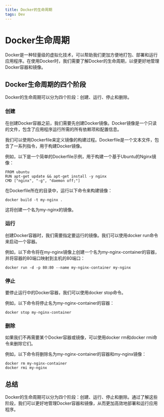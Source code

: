 ```yaml
---
title: Docker的生命周期
tags: Dev
---
```


# Docker生命周期

Docker是一种轻量级的虚拟化技术，可以帮助我们更加方便地打包、部署和运行应用程序。在使用Docker时，我们需要了解Docker的生命周期，以便更好地管理Docker容器和镜像。<!--more-->

## Docker生命周期的四个阶段

Docker的生命周期可以分为四个阶段：创建、运行、停止和删除。

### 创建

在创建Docker容器之前，我们需要先创建Docker镜像。Docker镜像是一个只读的文件，包含了应用程序运行所需的所有依赖项和配置信息。

我们可以使用Dockerfile来定义镜像的构建过程。Dockerfile是一个文本文件，包含了一系列指令，用于构建Docker镜像。

例如，以下是一个简单的Dockerfile示例，用于构建一个基于Ubuntu的Nginx镜像：

```
FROM ubuntu
RUN apt-get update && apt-get install -y nginx
CMD ["nginx", "-g", "daemon off;"]
```

在Dockerfile所在的目录中，运行以下命令来构建镜像：

```
docker build -t my-nginx .
```

这将创建一个名为my-nginx的镜像。

### 运行

创建Docker容器时，我们需要指定要运行的镜像。我们可以使用docker run命令来启动一个容器。

例如，以下命令将在my-nginx镜像上创建一个名为my-nginx-container的容器，并将容器的80端口映射到主机的80端口：

```
docker run -d -p 80:80 --name my-nginx-container my-nginx
```

### 停止

要停止运行中的Docker容器，我们可以使用docker stop命令。

例如，以下命令将停止名为my-nginx-container的容器：

```
docker stop my-nginx-container
```

### 删除

如果我们不再需要某个Docker容器或镜像，可以使用docker rm和docker rmi命令来删除它们。

例如，以下命令将删除名为my-nginx-container的容器和my-nginx镜像：

```
docker rm my-nginx-container
docker rmi my-nginx
```

## 总结

Docker的生命周期可以分为四个阶段：创建、运行、停止和删除。通过了解这些阶段，我们可以更好地管理Docker容器和镜像，从而更加高效地部署和运行应用程序。